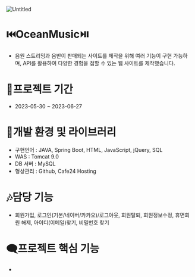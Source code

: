 ![Untitled](https://github.com/bbooom2/ocean/assets/118744207/00b26adb-b533-4da7-8a5c-b9079c5ff474)

# ⏮️OceanMusic⏯️

-  음원 스트리밍과 음반이 판매되는 사이트를 제작을 위해 여러 기능이 구현 가능하며, API를 활용하여 다양한 경험을 접할 수 있는 웹 사이트를 제작했습니다. 


# 📆프로젝트 기간 
- 2023-05-30 ~ 2023-06-27
  

# 📂개발 환경 및 라이브러리 
- 구현언어 : JAVA, Spring Boot, HTML, JavaScript, jQuery, SQL
- WAS : Tomcat 9.0
- DB 서버 : MySQL
- 형상관리 : Github, Cafe24 Hosting
  

# 🎶담당 기능 
- 회원가입, 로그인(기본/네이버/카카오)/로그아웃, 회원탈퇴, 회원정보수정, 휴면회원 해제, 아이디(이메일)찾기, 비밀번호 찾기
  

# 🗨️프로젝트 핵심 기능 
- 
